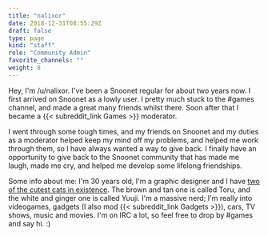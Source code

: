 ```yaml
---
title: "nalixor"
date: 2018-12-31T08:55:29Z
draft: false
type: page
kind: "staff"
role: "Community Admin"
favorite_channels: ""
weight: 8
---
```


Hey, I'm /u/nalixor. I've been a Snoonet regular for about two years now. I first arrived on Snoonet as a lowly user. I pretty much stuck to the #games channel, and made a great many friends whilst there. Soon after that I became a {{< subreddit_link Games >}} moderator.

I went through some tough times, and my friends on Snoonet and my duties as a moderator helped keep my mind off my problems, and helped me work through them, so I have always wanted a way to give back. I finally have an opportunity to give back to the Snoonet community that has made me laugh, made me cry, and helped me develop some lifelong friendships.

Some info about me: I'm 30 years old, I'm a graphic designer and I have [two of the cutest cats in existence](http://imgur.com/a/xumlu). The brown and tan one is called Toru, and the white and ginger one is called Yuuji. I'm a massive nerd; I'm really into videogames, gadgets (I also mod {{< subreddit_link Gadgets >}}), cars, TV shows, music and movies. I'm on IRC a lot, so feel free to drop by #games and say hi. :)
